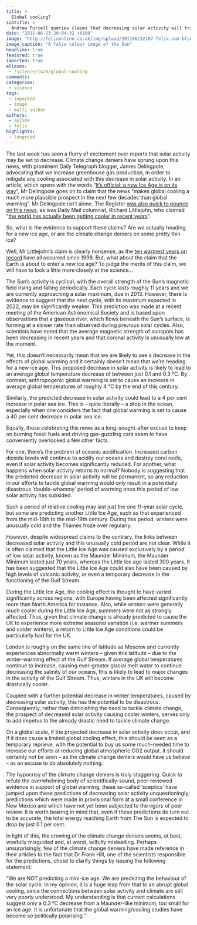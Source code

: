 ```yaml
---
title: >
  Global cooling?
subtitle: >
  Andrew Purcell queries claims that decreasing solar activity will trigger an ‘ice age’
date: "2011-06-23 20:04:32 +0100"
image: "http://felixonline.co.uk/img/upload/201106232107-felix-sun-blue.jpg"
image_caption: "A false colour image of the Sun"
headline: true
featured: true
imported: true
aliases:
 - /science/1420/global-cooling
comments:
categories:
 - science
tags:
 - imported
 - image
 - multi-author
authors:
 - ap1509
 - felix
highlights:
 - longread
---
```


The last week has seen a flurry of excitement over reports that solar activity may be set to decrease. Climate change deniers have sprung upon this news, with prominent Daily Telegraph blogger, James Delingpole, advocating that we increase greenhouse gas production, in order to mitigate any cooling associated with this decrease in solar activity. In an article, which opens with the words “[It’s official: a new Ice Age is on its way](http://blogs.telegraph.co.uk/news/jamesdelingpole/100092280/10-reasons-to-be-cheerful-about-the-coming-new-ice-age/)”, Mr Delingpole goes on to claim that the news “makes global cooling a much more plausible prospect in the next few decades than global warming”. Mr Delingpole isn’t alone. The Register [was also quick to pounce on this news](http://www.theregister.co.uk/2011/06/14/ice_age/), as was Daily Mail columnist, Richard Littlejohn, who claimed “[the world has actually been getting cooler in recent years](http://www.dailymail.co.uk/debate/article-2004463/Cooler-Earth-The-Ice-Age-coming--dont-panic.html)”.

So, what is the evidence to support these claims? Are we actually heading for a new ice age, or are the climate change deniers on some pretty thin ice?

Well, Mr Littlejohn’s claim is clearly nonsense, as the [ten warmest years on record](http://www.wmo.int/pages/mediacentre/press_releases/pr_906_en.html) have all occurred since 1998. But, what about the claim that the Earth is about to enter a new ice age? To judge the merits of this claim, we will have to look a little more closely at the science…

The Sun’s activity is cyclical, with the overall strength of the Sun’s magnetic field rising and falling periodically. Each cycle lasts roughly 11 years and we are currently approaching a solar maximum, due in 2013. However, there is evidence to suggest that the next cycle, with its maximum expected in 2022, may be significantly weaker. This prediction was made at a recent meeting of the American Astronomical Society and is based upon observations that a gaseous river, which flows beneath the Sun’s surface, is forming at a slower rate than observed during previous solar cycles. Also, scientists have noted that the average magnetic strength of sunspots has been decreasing in recent years and that coronal activity is unusually low at the moment.

Yet, this doesn’t necessarily mean that we are likely to see a decrease in the effects of global warming and it certainly doesn’t mean that we’re heading for a new ice age. This proposed decrease in solar activity is likely to lead to an average global temperature decrease of between just 0.1 and 0.3 °C. By contrast, anthropogenic global warming is set to cause an increase in average global temperatures of roughly 4 °C by the end of this century.

Similarly, the predicted decrease in solar activity could lead to a 4 per cent increase in polar sea ice. This is – quite literally – a drop in the ocean, especially when one considers the fact that global warming is set to cause a 40 per cent decrease in polar sea ice.

Equally, those celebrating this news as a long-sought-after excuse to keep on burning fossil fuels and driving gas-guzzling cars seem to have conveniently overlooked a few other facts.

For one, there’s the problem of oceanic acidification. Increased carbon dioxide levels will continue to acidify our oceans and destroy coral reefs, even if solar activity becomes significantly reduced. For another, what happens when solar activity returns to normal? Nobody is suggesting that the predicted decrease in solar activity will be permanent, so any reduction in our efforts to tackle global warming would only result in a potentially disastrous ‘double-whammy’ period of warming once this period of low solar activity has subsided.

Such a period of relative cooling may last just the one 11-year solar cycle, but some are predicting another Little Ice Age, such as that experienced from the mid-16th to the mid-19th century. During this period, winters were unusually cold and the Thames froze over regularly.

However, despite widespread claims to the contrary, the links between decreased solar activity and this unusually cold period are not clear. While it is often claimed that the Little Ice Age was caused exclusively by a period of low solar activity, known as the Maunder Minimum, the Maunder Minimum lasted just 70 years, whereas the Little Ice age lasted 300 years. It has been suggested that the Little Ice Age could also have been caused by high levels of volcanic activity, or even a temporary decrease in the functioning of the Gulf Stream.

During the Little Ice Age, the cooling effect is thought to have varied significantly across regions, with Europe having been affected significantly more than North America for instance. Also, while winters were generally much cooler during the Little Ice Age, summers were not as strongly affected. Thus, given that climate change is already predicted to cause the UK to experience more extreme seasonal variation (i.e. warmer summers and colder winters), a return to Little Ice Age conditions could be particularly bad for the UK.

London is roughly on the same line of latitude as Moscow and currently experiences abnormally warm winters – given this latitude – due to the winter-warming effect of the Gulf Stream. If average global temperatures continue to increase, causing ever-greater glacial melt water to continue decreasing the salinity of our oceans, this is likely to lead to major changes in the activity of the Gulf Stream. Thus, winters in the UK will become drastically cooler.

Coupled with a further potential decrease in winter temperatures, caused by decreasing solar activity, this has the potential to be disastrous. Consequently, rather than diminishing the need to tackle climate change, the prospect of decreased solar activity causing cooler winters, serves only to add impetus to the already drastic need to tackle climate change.

On a global scale, if the projected decrease in solar activity does occur, and if it does cause a limited global cooling effect, this should be seen as a temporary reprieve, with the potential to buy us some much-needed time to increase our efforts at reducing global atmospheric CO2 output. It should certainly not be seen – as the climate change deniers would have us believe – as an excuse to do absolutely nothing.

The hypocrisy of the climate change deniers is truly staggering. Quick to refute the overwhelming body of scientifically-sound, peer-reviewed evidence in support of global warming, these so-called ‘sceptics’ have jumped upon these predictions of decreasing solar activity unquestioningly; predictions which were made in provisional form at a small conference in New Mexico and which have not yet been subjected to the rigors of peer review. It is worth bearing in mind that, even if these predictions do turn out to be accurate, the total energy reaching Earth from The Sun is expected to drop by just 0.1 per cent.

In light of this, the crowing of the climate change deniers seems, at best, woefully misguided and, at worst, wilfully misleading. Perhaps unsurprisingly, few of the climate change deniers have made reference in their articles to the fact that Dr Frank Hill, one of the scientists responsible for the predictions, chose to clarify things by issuing the following statement:

“We are NOT predicting a mini-ice age. We are predicting the behaviour of the solar cycle. In my opinion, it is a huge leap from that to an abrupt global cooling, since the connections between solar activity and climate are still very poorly understood. My understanding is that current calculations suggest only a 0.3 °C decrease from a Maunder-like minimum, too small for an ice age. It is unfortunate that the global warming/cooling studies have become so politically polarising.”
